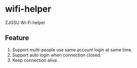 # wifi-helper
ZJGSU Wi-Fi helper

## Feature

1. Support multi-people use same account login at same time.  
2. Support auto login when connection closed.  
3. Keep connection alive.
